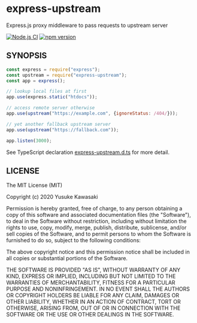 # express-upstream

Express.js proxy middleware to pass requests to upstream server

[![Node.js CI](https://github.com/kawanet/express-upstream/workflows/Node.js%20CI/badge.svg?branch=master)](https://github.com/kawanet/express-upstream/actions/)
[![npm version](https://badge.fury.io/js/express-upstream.svg)](https://www.npmjs.com/package/express-upstream)

## SYNOPSIS

```js
const express = require("express");
const upstream = require("express-upstream");
const app = express();

// lookup local files at first
app.use(express.static("htdocs"));

// access remote server otherwise
app.use(upstream("https://example.com", {ignoreStatus: /404/}));

// yet another fallback upstream server
app.use(upstream("https://fallback.com"));

app.listen(3000);
```

See TypeScript declaration
[express-upstream.d.ts](https://github.com/kawanet/express-upstream/blob/master/types/express-upstream.d.ts)
for more detail.

## LICENSE

The MIT License (MIT)

Copyright (c) 2020 Yusuke Kawasaki

Permission is hereby granted, free of charge, to any person obtaining a copy
of this software and associated documentation files (the "Software"), to deal
in the Software without restriction, including without limitation the rights
to use, copy, modify, merge, publish, distribute, sublicense, and/or sell
copies of the Software, and to permit persons to whom the Software is
furnished to do so, subject to the following conditions:

The above copyright notice and this permission notice shall be included in all
copies or substantial portions of the Software.

THE SOFTWARE IS PROVIDED "AS IS", WITHOUT WARRANTY OF ANY KIND, EXPRESS OR
IMPLIED, INCLUDING BUT NOT LIMITED TO THE WARRANTIES OF MERCHANTABILITY,
FITNESS FOR A PARTICULAR PURPOSE AND NONINFRINGEMENT. IN NO EVENT SHALL THE
AUTHORS OR COPYRIGHT HOLDERS BE LIABLE FOR ANY CLAIM, DAMAGES OR OTHER
LIABILITY, WHETHER IN AN ACTION OF CONTRACT, TORT OR OTHERWISE, ARISING FROM,
OUT OF OR IN CONNECTION WITH THE SOFTWARE OR THE USE OR OTHER DEALINGS IN THE
SOFTWARE.
